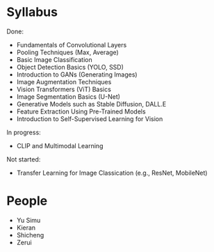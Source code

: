 # Syllabus

Done:
- Fundamentals of Convolutional Layers 
- Pooling Techniques (Max, Average) 
- Basic Image Classification 
- Object Detection Basics (YOLO, SSD)
- Introduction to GANs (Generating Images)
- Image Augmentation Techniques
- Vision Transformers (ViT) Basics
- Image Segmentation Basics (U-Net)
- Generative Models such as Stable Diffusion, DALL.E
- Feature Extraction Using Pre-Trained Models
- Introduction to Self-Supervised Learning for Vision

In progress:
- CLIP and Multimodal Learning

Not started:
- Transfer Learning for Image Classication (e.g., ResNet, MobileNet)

# People
- Yu Simu
- Kieran
- Shicheng
- Zerui
